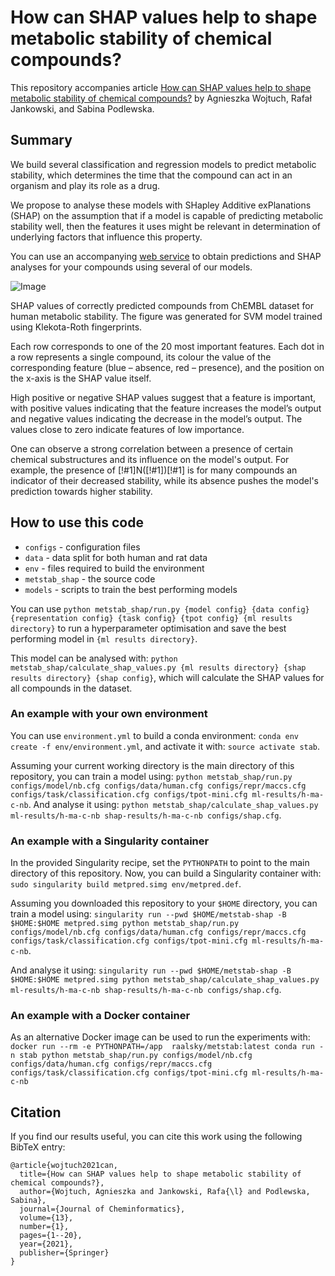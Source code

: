 # How can SHAP values help to shape metabolic stability of chemical compounds?

This repository accompanies article [How can SHAP values help to shape metabolic stability of chemical compounds?](https://jcheminf.biomedcentral.com/articles/10.1186/s13321-021-00542-y) by Agnieszka Wojtuch, Rafał Jankowski, and Sabina Podlewska.


## Summary

We build several classification and regression models to predict metabolic stability, which determines the time that the compound can act in an organism and play its role as a drug.

We propose to analyse these models with SHapley Additive exPlanations (SHAP) on the assumption that if a model is capable of predicting metabolic stability well, then the features it uses might be relevant in determination of underlying factors that influence this property.

You can use an accompanying [web service](https://metstab-shap.matinf.uj.edu.pl/) to obtain predictions and SHAP analyses for your compounds using several of our models.

![Image](img/shap-img.png)

SHAP values of correctly predicted compounds from ChEMBL dataset for human metabolic stability. The figure was generated for SVM model trained using Klekota-Roth fingerprints.

Each row corresponds to one of the 20 most important features. Each dot in a row represents a single compound, its colour the value of the corresponding feature (blue – absence, red – presence), and the position on the x-axis is the SHAP value itself.

High positive or negative SHAP values suggest that a feature is important, with positive values indicating that the feature increases the model’s output and negative values indicating the decrease in the model’s output. The values close to zero indicate features of low importance.

One can observe a strong correlation between a presence of certain chemical substructures and its influence on the model's output. For example, the presence of [!#1]N([!#1])[!#1] is for many compounds an indicator of their decreased stability, while its absence pushes the model's prediction towards higher stability.


## How to use this code

- `configs` - configuration files
- `data` - data split for both human and rat data
- `env` - files required to build the environment
- `metstab_shap` - the source code
- `models` - scripts to train the best performing models

You can use
`python metstab_shap/run.py {model config} {data config} {representation config} {task config} {tpot config} {ml results directory}` to run a hyperparameter optimisation and save the best performing model in `{ml results directory}`.

This model can be analysed with:
`python metstab_shap/calculate_shap_values.py {ml results directory} {shap results directory} {shap config}`, which will calculate the SHAP values for all compounds in the dataset.


### An example with your own environment

You can use `environment.yml` to build a conda environment: `conda env create -f env/environment.yml`, and activate it with: `source activate stab`.

Assuming your current working directory is the main directory of this repository, you can train a model using: `python metstab_shap/run.py configs/model/nb.cfg configs/data/human.cfg configs/repr/maccs.cfg configs/task/classification.cfg configs/tpot-mini.cfg ml-results/h-ma-c-nb`. And analyse it using: `python metstab_shap/calculate_shap_values.py ml-results/h-ma-c-nb shap-results/h-ma-c-nb configs/shap.cfg`.

### An example with a Singularity container

In the provided Singularity recipe, set the `PYTHONPATH` to point to the main directory of this repository. Now, you can build a Singularity container with: `sudo singularity build metpred.simg env/metpred.def`.

Assuming you downloaded this repository to your `$HOME` directory, you can train a model using:
`singularity run --pwd $HOME/metstab-shap -B $HOME:$HOME metpred.simg python metstab_shap/run.py configs/model/nb.cfg configs/data/human.cfg configs/repr/maccs.cfg configs/task/classification.cfg configs/tpot-mini.cfg ml-results/h-ma-c-nb`.

And analyse it using:
`singularity run --pwd $HOME/metstab-shap -B $HOME:$HOME metpred.simg python metstab_shap/calculate_shap_values.py ml-results/h-ma-c-nb shap-results/h-ma-c-nb configs/shap.cfg`.

### An example with a Docker container

As an alternative Docker image can be used to run the experiments with:
`docker run --rm -e PYTHONPATH=/app  raalsky/metstab:latest conda run -n stab python metstab_shap/run.py configs/model/nb.cfg configs/data/human.cfg configs/repr/maccs.cfg configs/task/classification.cfg configs/tpot-mini.cfg ml-results/h-ma-c-nb`

## Citation

If you find our results useful, you can cite this work using the following BibTeX entry:

```
@article{wojtuch2021can,
  title={How can SHAP values help to shape metabolic stability of chemical compounds?},
  author={Wojtuch, Agnieszka and Jankowski, Rafa{\l} and Podlewska, Sabina},
  journal={Journal of Cheminformatics},
  volume={13},
  number={1},
  pages={1--20},
  year={2021},
  publisher={Springer}
}
```
